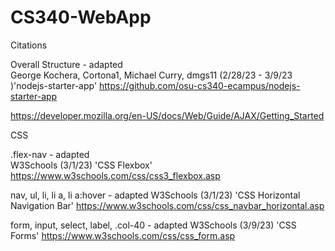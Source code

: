 # CS340-WebApp

Citations

Overall Structure - adapted  
George Kochera, Cortona1, Michael Curry, dmgs11 (2/28/23 - 3/9/23 )'nodejs-starter-app'
https://github.com/osu-cs340-ecampus/nodejs-starter-app

https://developer.mozilla.org/en-US/docs/Web/Guide/AJAX/Getting_Started


CSS 

.flex-nav - adapted  
W3Schools (3/1/23) 'CSS Flexbox'
https://www.w3schools.com/css/css3_flexbox.asp 

nav, ul, li, li a, li a:hover - adapted 
W3Schools (3/1/23) 'CSS Horizontal Navigation Bar'
https://www.w3schools.com/css/css_navbar_horizontal.asp

form, input, select, label, .col-40 - adapted
W3Schools (3/9/23) 'CSS Forms'
https://www.w3schools.com/css/css_form.asp

